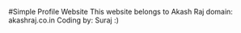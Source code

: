 #Simple Profile Website
This website belongs to Akash Raj
domain: akashraj.co.in
Coding by: Suraj :) 
